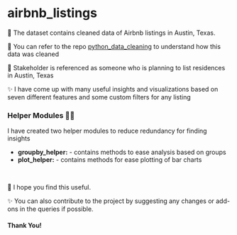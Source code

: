# airbnb_listings

🧿 The dataset contains cleaned data of Airbnb listings in Austin, Texas. 

🔗 You can refer to the repo [python_data_cleaning](https://github.com/abhisingh91/python_data_cleaning) to understand how this data was cleaned 

🤵 Stakeholder is referenced as someone who is planning to list residences in Austin, Texas

✨ I have come up with many useful insights and visualizations based on seven different features and some custom filters for any listing

### Helper Modules 💁‍♂️
I have created two helper modules to reduce redundancy for finding insights
- **groupby_helper:** - contains methods to ease analysis based on groups
- **plot_helper:** - contains methods for ease plotting of bar charts

<br>

🤝 I hope you find this useful. 

✨ You can also contribute to the project by suggesting any changes or add-ons in the queries if possible.

#### Thank You! 
